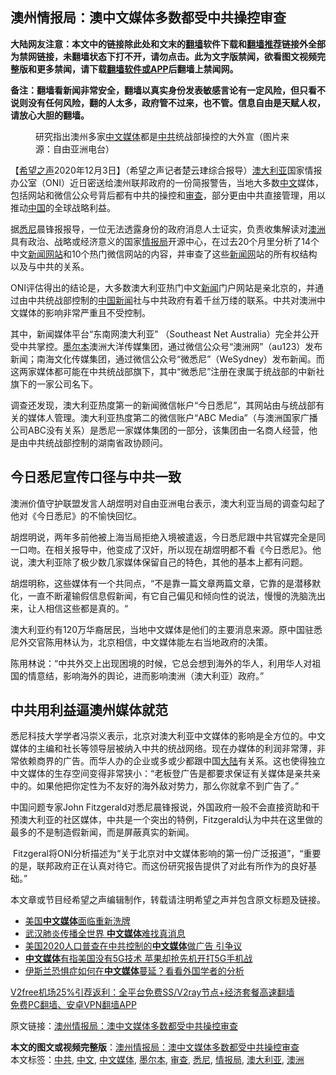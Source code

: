  <h2>澳州情报局：澳中文媒体多数都受中共操控审查</h2> <p class="notice"><b>大陆网友注意：本文中的链接除此处和文末的<a href="https://github.com/bannedbook/fanqiang" >翻墙</a>软件下载和<a href="https://github.com/killgcd/justmysocks/blob/master/README.md">翻墙推荐</a>链接外全部为禁网链接，未翻墙状态下打不开，请勿点击。此为文字版禁闻，欲看图文视频完整版和更多禁闻，请下载<a href="https://github.com/bannedbook/fanqiang">翻墙软件或APP</a>后翻墙上禁闻网。</p><p>备注：翻墙看新闻非常安全，翻墙以真实身份发表敏感言论有一定风险，但只看不说则没有任何风险，翻的人太多，政府管不过来，也不管。信息自由是天赋人权，请放心大胆的翻墙。</b></p>  <div class="entry"> <figure><figcaption>研究指出澳州多家<a href="https://www.bannedbook.org/bnews/tag/%e4%b8%ad%e6%96%87%e5%aa%92%e4%bd%93/" class="st_tag internal_tag" rel="tag" title="标签 中文媒体 下的日志">中文媒体</a>都是<a href="https://www.bannedbook.org/bnews/tag/%e4%b8%ad%e5%85%b1/" class="st_tag internal_tag" rel="tag" title="标签 中共 下的日志">中共</a>统战部操控的大外宣（图片来源：自由亚洲电台）</figcaption></figure> <p>【<span class='wp_keywordlink_affiliate'><a href="https://www.soundofhope.org" title="希望之声" target="_blank">希望之声</a></span>2020年12月3日】（希望之声记者楚云珒综合报导）<a href="https://www.bannedbook.org/bnews/tag/%e6%be%b3%e5%a4%a7%e5%88%a9%e4%ba%9a/" class="st_tag internal_tag" rel="tag" title="标签 澳大利亚 下的日志">澳大利亚</a>国家情报办公室（ONI）近日密送给澳州联邦政府的一份简报警告，当地大多数<a href="https://www.bannedbook.org/bnews/tag/%e4%b8%ad%e6%96%87/" class="st_tag internal_tag" rel="tag" title="标签 中文 下的日志">中文</a>媒体，包括网站和微信公众号背后都有中共的操控和<a href="https://www.bannedbook.org/bnews/tag/%E5%AE%A1%E6%9F%A5/" class="st_tag internal_tag" rel="tag" title="标签 审查 下的日志">审查</a>，部分更由中共直接管理，用以推动<span class='wp_keywordlink_affiliate'><a href="https://www.bannedbook.org/" title="中国" target="_blank">中国</a></span>的全球战略利益。</p> <p>据<a href="https://www.bannedbook.org/bnews/tag/%e6%82%89%e5%b0%bc/" class="st_tag internal_tag" rel="tag" title="标签 悉尼 下的日志">悉尼</a>晨锋报报导，一位无法透露身份的政府消息人士证实，负责收集解读对<a href="https://www.bannedbook.org/bnews/tag/%e6%be%b3%e6%b4%b2/" class="st_tag internal_tag" rel="tag" title="标签 澳洲 下的日志">澳洲</a>具有政治、战略或经济意义的国家<a href="https://www.bannedbook.org/bnews/tag/%E6%83%85%E6%8A%A5%E5%B1%80/" class="st_tag internal_tag" rel="tag" title="标签 情报局 下的日志">情报局</a>开源中心，在过去20个月里分析了14个中文<span class='wp_keywordlink_affiliate'><a href="https://www.bannedbook.org/" title="新闻网站">新闻网站</a></span>和10个热门微信网站的内容，并审查了这些<span class='wp_keywordlink_affiliate'><a href="https://www.bannedbook.org/" title="新闻网">新闻网</a></span>站的所有权结构以及与中共的关系。</p> <p>ONI评估得出的结论是，大多数澳大利亚热门中文<span class='wp_keywordlink_affiliate'><a href="https://www.bannedbook.org/" title="新闻">新闻</a></span>门户网站是亲北京的，并通过由中共统战部控制的<span class='wp_keywordlink_affiliate'><a href="https://www.bannedbook.org/bnews/cnnews/" title="中国新闻">中国新闻</a></span>社与中共政府有着千丝万缕的联系。中共对澳洲中文媒体的影响非常严重且不受控制。</p>  <p>其中，新闻媒体平台“东南网澳大利亚” （Southeast Net Australia）完全并公开受中共掌控。<a href="https://www.bannedbook.org/bnews/tag/%e5%a2%a8%e5%b0%94%e6%9c%ac/" class="st_tag internal_tag" rel="tag" title="标签 墨尔本 下的日志">墨尔本</a>澳洲大洋传媒集团，通过微信公众号“澳洲网”（au123）发布新闻；南海文化传媒集团，通过微信公众号“微悉尼”（WeSydney）发布新闻。而这两家媒体都可能在中共统战部旗下，其中“微悉尼”注册在隶属于统战部的中新社旗下的一家公司名下。</p> <p>调查还发现，澳大利亚热度第一的新闻微信帐户“今日悉尼”，其网站由与统战部有关的媒体人管理。澳大利亚热度第二的微信账户“ABC Media”（与澳洲国家广播公司ABC没有关系）是悉尼一家媒体集团的一部分，该集团由一名商人经营，他是由中共统战部控制的湖南省政协顾问。</p> <h2>今日悉尼宣传口径与中共一致</h2> <p>澳洲价值守护联盟发言人胡煜明对自由亚洲电台表示，澳大利亚当局的调查勾起了他对《今日悉尼》的不愉快回忆。</p>  <p>胡煜明说，两年多前他被上海当局拒绝入境被遣返，今日悉尼跟中共官媒完全是同一口吻。在相关报导中，他变成了汉奸，所以现在胡煜明都不看《今日悉尼》。他说，澳大利亚除了极少数几家媒体保留自己的特色，其他的基本上都有问题。</p> <p>胡煜明称，这些媒体有一个共同点，“不是靠一篇文章两篇文章，它靠的是潜移默化，一直不断灌输假信息假新闻，有它自己偏见和倾向性的说法，慢慢的洗脑洗出来，让人相信这些都是真的。“</p> <p>澳大利亚约有120万华裔居民，当地中文媒体是他们的主要消息来源。原中国驻悉尼外交官陈用林认为，北京相信，中文媒体能左右当地政府的决策。</p>  <p>陈用林说：“中共外交上出现困境的时候，它总会想到海外的华人，利用华人对祖国的情意结，影响海外的舆论，进而影响澳洲（澳大利亚）政府。”</p> <h2>中共用利益逼澳州媒体就范</h2> <p>悉尼科技大学学者冯崇义表示，北京对澳大利亚中文媒体的影响是全方位的。中文媒体的主编和社长等领导层被纳入中共的统战网络。现在办媒体的利润非常薄，非常依赖商界的广告。而华人办的企业或多或少都跟中国<span class='wp_keywordlink_affiliate'><a href="https://www.bannedbook.org/" title="大陆" target="_blank">大陆</a></span>有关系。这也使得独立中文媒体的生存空间变得非常狭小：“老板登广告是都要求保证有关媒体是亲共亲中的。如果他把你定性为不友好的海外敌对势力，那么你就拿不到广告了。”</p> <p>中国问题专家John Fitzgerald对悉尼晨锋报说，外国政府一般不会直接资助和干预澳大利亚的社区媒体，中共是一个突出的特例，Fitzgerald认为中共在这里做的最多的不是制造假新闻，而是屏蔽真实的新闻。</p>  <p> Fitzgeral将ONI分析描述为“关于北京对中文媒体影响的第一份广泛报道”，“重要的是，联邦政府正在认真对待它。而这份研究报告提供了对此有所作为的良好基础。”</p> <p>本文章或节目经希望之声编辑制作，转载请注明希望之声并包含原文标题及链接。</p> <ul class='op-related-articles' title='相关阅读'> <li><a href='https://www.bannedbook.org/bnews/ssgc/20200625/1350023.html' target='_blank'>美国<b>中文媒体</b>面临重新洗牌</a></li> <li><a href='https://www.bannedbook.org/bnews/comments/20200315/1294072.html' target='_blank'>武汉肺炎传播全世界 <b>中文媒体</b>难找真消息</a></li> <li><a href='https://www.bannedbook.org/bnews/worldnews/usa/20200229/1285488.html' target='_blank'>美国2020人口普查在中共控制的<b>中文媒体</b>做广告 引争议</a></li> <li><a href='https://www.bannedbook.org/bnews/topimagenews/20191031/1215460.html' target='_blank'><b>中文媒体</b>有指美国没有5G技术 苹果却抢先机开打5G手机战</a></li> <li><a href='https://www.bannedbook.org/bnews/baitai/20190324/1102358.html' target='_blank'>伊斯兰恐惧症如何在<b>中文媒体</b>蔓延&#65311;看看外国学者的分析</a></li> </ul> <p class="texttj"> <a href="https://www.bannedbook.org/forum23/topic22702.html" target="_blank">V2free机场25%引荐返利：全平台免费SS/V2ray节点+经济套餐高速翻墙</a><br/> <a href="https://github.com/bannedbook/fanqiang/wiki/%E7%A6%81%E9%97%BB%E7%BD%91%E5%AE%89%E5%8D%93%E7%BF%BB%E5%A2%99%E6%96%B0%E9%97%BBAPP" target="_blank">免费PC翻墙、安卓VPN翻墙APP</a></p><p>原文链接：<a class="src_link"  href="https://www.soundofhope.org/post/449677" target="_blank">澳州情报局：澳中文媒体多数都受中共操控审查</a></p><a name='sharetosocial'></a>       <div><b>本文的图文或视频完整版</b>：<a href='https://www.bannedbook.org/bnews/comments/20201203/1441526.html'>澳州情报局：澳中文媒体多数都受中共操控审查</a></div>  </div><!--END ENTRY--> <div class="postfooter"> <div>本文标签：<a href="https://www.bannedbook.org/bnews/tag/%e4%b8%ad%e5%85%b1/" rel="tag">中共</a>, <a href="https://www.bannedbook.org/bnews/tag/%e4%b8%ad%e6%96%87/" rel="tag">中文</a>, <a href="https://www.bannedbook.org/bnews/tag/%e4%b8%ad%e6%96%87%e5%aa%92%e4%bd%93/" rel="tag">中文媒体</a>, <a href="https://www.bannedbook.org/bnews/tag/%e5%a2%a8%e5%b0%94%e6%9c%ac/" rel="tag">墨尔本</a>, <a href="https://www.bannedbook.org/bnews/tag/%E5%AE%A1%E6%9F%A5/" rel="tag">审查</a>, <a href="https://www.bannedbook.org/bnews/tag/%e6%82%89%e5%b0%bc/" rel="tag">悉尼</a>, <a href="https://www.bannedbook.org/bnews/tag/%E6%83%85%E6%8A%A5%E5%B1%80/" rel="tag">情报局</a>, <a href="https://www.bannedbook.org/bnews/tag/%e6%be%b3%e5%a4%a7%e5%88%a9%e4%ba%9a/" rel="tag">澳大利亚</a>, <a href="https://www.bannedbook.org/bnews/tag/%e6%be%b3%e6%b4%b2/" rel="tag">澳洲</a></div>  </div><!--END POSTFOOTER--> 